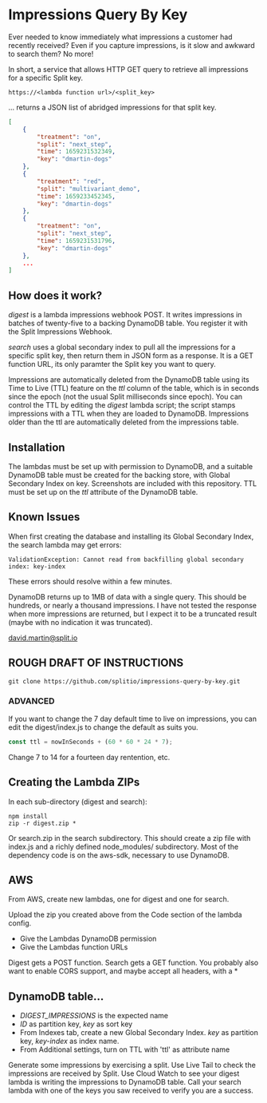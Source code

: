# Impressions Query By Key

Ever needed to know immediately what impressions a customer had recently received? Even if you capture impressions, is it slow and awkward to search them?  No more!

In short, a service that allows HTTP GET query to retrieve all impressions for a specific Split key.

```
https://<lambda function url>/<split_key>
```

... returns a JSON list of abridged impressions for that split key.

```json
[
    {
        "treatment": "on",
        "split": "next_step",
        "time": 1659231532349,
        "key": "dmartin-dogs"
    },
    {
        "treatment": "red",
        "split": "multivariant_demo",
        "time": 1659233452345,
        "key": "dmartin-dogs"
    },
    {
        "treatment": "on",
        "split": "next_step",
        "time": 1659231531796,
        "key": "dmartin-dogs"
    },
    ...
]
```

## How does it work?

*digest* is a lambda impressions webhook POST.  It writes impressions in batches of twenty-five to a backing DynamoDB table.  You register it with the Split Impressions Webhook.

*search* uses a global secondary index to pull all the impressions for a specific split key, then return them in JSON form as a response.  It is a GET function URL, its only paramter the Split key you want to query.

Impressions are automatically deleted from the DynamoDB table using its Time to Live (TTL) feature on the *ttl* column of the table, which is in seconds since the epoch (not the usual Split milliseconds since epoch).  You can control the TTL by editing the *digest* lambda script; the script stamps impressions with a TTL when they are loaded to DynamoDB.  Impressions older than the ttl are automatically deleted from the impressions table.

## Installation

The lambdas must be set up with permission to DynamoDB, and a suitable DynamoDB table must be created for the backing store, with Global Secondary Index on key.  Screenshots are included with this repository.  TTL must be set up on the *ttl* attribute of the DynamoDB table.

## Known Issues

When first creating the database and installing its Global Secondary Index, the search lambda may get errors:

```
ValidationException: Cannot read from backfilling global secondary index: key-index
```

These errors should resolve within a few minutes.

DynamoDB returns up to 1MB of data with a single query.  This should be hundreds, or nearly a thousand impressions.  I have not tested the response when more impressions are returned, but I expect it to be a truncated result (maybe with no indication it was truncated).  

david.martin@split.io



## ROUGH DRAFT OF INSTRUCTIONS

```
git clone https://github.com/splitio/impressions-query-by-key.git
```

### ADVANCED
If you want to change the 7 day default time to live on impressions, you can edit the digest/index.js to change the default as suits you.

```javascript
const ttl = nowInSeconds + (60 * 60 * 24 * 7);
```
Change 7 to 14 for a fourteen day rentention, etc.

## Creating the Lambda ZIPs

In each sub-directory (digest and search):

```
npm install
zip -r digest.zip *
```

Or search.zip in the search subdirectory.  This should create a zip file with index.js and a richly defined node_modules/ subdirectory.  Most of the dependency code is on the aws-sdk, necessary to use DynamoDB.

## AWS 

From AWS, create new lambdas, one for digest and one for search.

Upload the zip you created above from the Code section of the lambda config.

- Give the Lambdas DynamoDB permission
- Give the Lambdas function URLs

Digest gets a POST function.  Search gets a GET function. You probably also want to enable CORS support, and maybe accept all headers, with a *

## DynamoDB table...

 - *DIGEST_IMPRESSIONS* is the expected name
 - *ID* as partition key, *key* as sort key
 - From Indexes tab, create a new Global Secondary Index. *key* as partition key, *key-index* as index name.
 - From Additional settings, turn on TTL with 'ttl' as attribute name

Generate some impressions by exercising a split.  Use Live Tail to check the impressions are received by Split.  Use Cloud Watch to see your digest lambda is writing the impressions to DynamoDB table.  Call your search lambda with one of the keys you saw received to verify you are a success.

  


